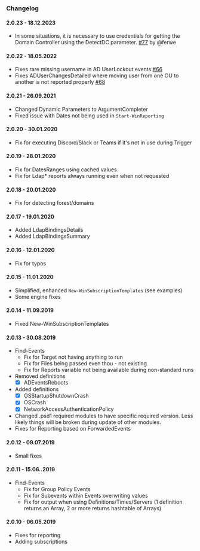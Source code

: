 ﻿### Changelog

#### 2.0.23 - 18.12.2023
  - In some situations, it is necessary to use credentials for getting the Domain Controller using the DetectDC parameter. [#77](https://github.com/EvotecIT/PSWinReporting/pull/77) by @ferwe

#### 2.0.22 - 18.05.2022
  - Fixes rare missing username in AD UserLockout events [#66](https://github.com/EvotecIT/PSWinReporting/issues/66)
  - Fixes ADUserChangesDetailed where moving user from one OU to another is not reported properly [#68](https://github.com/EvotecIT/PSWinReporting/issues/68)

#### 2.0.21 - 26.09.2021
  - Changed Dynamic Parameters to ArgumentCompleter
  - Fixed issue with Dates not being used in `Start-WinReporting`

#### 2.0.20 - 30.01.2020
  - Fix for executing Discord/Slack or Teams if it's not in use during Trigger

#### 2.0.19 - 28.01.2020
  - Fix for DatesRanges using cached values
  - Fix for Ldap* reports always running even when not requested

#### 2.0.18 - 20.01.2020
  - Fix for detecting forest/domains

#### 2.0.17 - 19.01.2020
  - Added LdapBindingsDetails
  - Added LdapBindingsSummary

#### 2.0.16 - 12.01.2020
  - Fix for typos

#### 2.0.15 - 11.01.2020
  - Simplified, enhanced `New-WinSubscriptionTemplates` (see examples)
  - Some engine fixes

#### 2.0.14 - 11.09.2019
  - Fixed New-WinSubscriptionTemplates

#### 2.0.13 - 30.08.2019
  - Find-Events
    - Fix for Target not having anything to run
    - Fix for Files being passed even thou - not existing
    - Fix for Reports variable not being available during non-standard runs
  - Removed definitions
    - [x] ADEventsReboots
  - Added definitions
    - [x] OSStartupShutdownCrash
    - [x] OSCrash
    - [x] NetworkAccessAuthenticationPolicy
  - Changed .psd1 required modules to have specific required version. Less likely things will be broken during update of other modules.
  - Fixes for Reporting based on ForwardedEvents

#### 2.0.12 - 09.07.2019
  - Small fixes

#### 2.0.11 - 15.06..2019
  - Find-Events
    - Fix for Group Policy Events
    - Fix for Subevents within Events overwriting values
    - Fix for output when using Definitions/Times/Servers (1 definition returns an Array, 2 or more returns hashtable of Arrays)
#### 2.0.10 - 06.05.2019
  - Fixes for reporting
  - Adding subscriptions